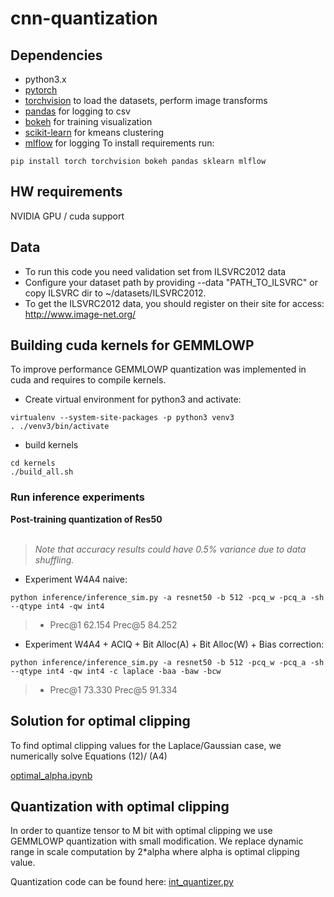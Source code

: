 # cnn-quantization

## Dependencies
- python3.x
- [pytorch](<http://www.pytorch.org>)
- [torchvision](<https://github.com/pytorch/vision>) to load the datasets, perform image transforms
- [pandas](<http://pandas.pydata.org/>) for logging to csv
- [bokeh](<http://bokeh.pydata.org>) for training visualization
- [scikit-learn](https://scikit-learn.org) for kmeans clustering
- [mlflow](https://mlflow.org/) for logging
To install requirements run:
```
pip install torch torchvision bokeh pandas sklearn mlflow
```

## HW requirements
NVIDIA GPU / cuda support

## Data
- To run this code you need validation set from ILSVRC2012 data
- Configure your dataset path by providing --data "PATH_TO_ILSVRC" or copy ILSVRC dir to ~/datasets/ILSVRC2012.
- To get the ILSVRC2012 data, you should register on their site for access: <http://www.image-net.org/>

## Building cuda kernels for GEMMLOWP
To improve performance GEMMLOWP quantization was implemented in cuda and requires to compile kernels.

- Create virtual environment for python3 and activate:
```
virtualenv --system-site-packages -p python3 venv3
. ./venv3/bin/activate
```
- build kernels
```
cd kernels
./build_all.sh
```

### Run inference experiments
**Post-training quantization of Res50**<br/><br/>
>*Note that accuracy results could have 0.5% variance due to data shuffling.*

- Experiment W4A4 naive:
```
python inference/inference_sim.py -a resnet50 -b 512 -pcq_w -pcq_a -sh --qtype int4 -qw int4
```
>* Prec@1 62.154 Prec@5 84.252

- Experiment W4A4 + ACIQ + Bit Alloc(A) + Bit Alloc(W) + Bias correction:
```
python inference/inference_sim.py -a resnet50 -b 512 -pcq_w -pcq_a -sh --qtype int4 -qw int4 -c laplace -baa -baw -bcw
```
>* Prec@1 73.330 Prec@5 91.334



## Solution for optimal clipping

To find optimal clipping values for the Laplace/Gaussian case, we numerically solve Equations (12)/ (A4)

[optimal_alpha.ipynb](optimal_alpha.ipynb)

<!---Gaussian case, linear dependency--->
<!---![Gaussian case](figures/opt_alpha_gaussian.png)--->

## Quantization with optimal clipping
In order to quantize tensor to M bit with optimal clipping we use GEMMLOWP quantization with small modification. We replace dynamic range in scale computation by 2*alpha where alpha is optimal clipping value.

Quantization code can be found here: 
[int_quantizer.py](pytorch_quantizer/quantization/qtypes/int_quantizer.py)

